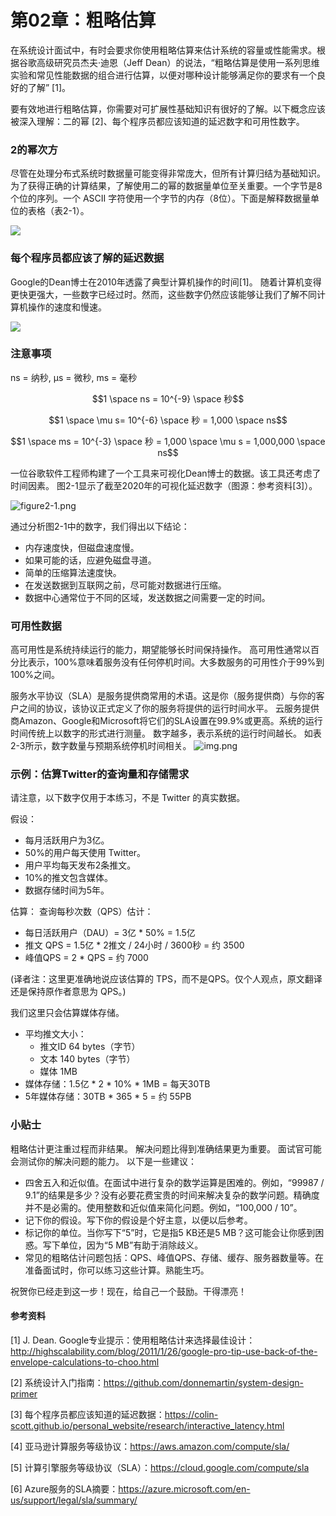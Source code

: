 # 第02章：粗略估算


<!-- toc -->

在系统设计面试中，有时会要求你使用粗略估算来估计系统的容量或性能需求。根据谷歌高级研究员杰夫·迪恩（Jeff Dean）的说法，“粗略估算是使用一系列思维实验和常见性能数据的组合进行估算，以便对哪种设计能够满足你的要求有一个良好的了解” \[1]。

要有效地进行粗略估算，你需要对可扩展性基础知识有很好的了解。以下概念应该被深入理解：二的幂 \[2]、每个程序员都应该知道的延迟数字和可用性数字。

### 2的幂次方

尽管在处理分布式系统时数据量可能变得非常庞大，但所有计算归结为基础知识。为了获得正确的计算结果，了解使用二的幂的数据量单位至关重要。一个字节是8个位的序列。一个 ASCII 字符使用一个字节的内存（8位）。下面是解释数据量单位的表格（表2-1）。

![](images/chapter2/table2-1.png)

### 每个程序员都应该了解的延迟数据

Google的Dean博士在2010年透露了典型计算机操作的时间\[1]。 随着计算机变得更快更强大，一些数字已经过时。然而，这些数字仍然应该能够让我们了解不同计算机操作的速度和慢速。

![](images/chapter2/table2-2.png)

### 注意事项

ns = 纳秒, μs = 微秒, ms = 毫秒

$$1 \space ns = 10^{-9} \space 秒$$

$$1 \space \mu s= 10^{-6} \space 秒 = 1,000 \space ns$$

$$1 \space ms = 10^{-3} \space 秒 = 1,000 \space \mu s = 1,000,000 \space ns$$

一位谷歌软件工程师构建了一个工具来可视化Dean博士的数据。该工具还考虑了时间因素。 图2-1显示了截至2020年的可视化延迟数字（图源：参考资料\[3]）。

![figure2-1.png](images/chapter2/figure2-1.png)

通过分析图2-1中的数字，我们得出以下结论：

* 内存速度快，但磁盘速度慢。
* 如果可能的话，应避免磁盘寻道。
* 简单的压缩算法速度快。
* 在发送数据到互联网之前，尽可能对数据进行压缩。
* 数据中心通常位于不同的区域，发送数据之间需要一定的时间。

### 可用性数据

高可用性是系统持续运行的能力，期望能够长时间保持操作。 高可用性通常以百分比表示，100%意味着服务没有任何停机时间。大多数服务的可用性介于99%到100%之间。

服务水平协议（SLA）是服务提供商常用的术语。这是你（服务提供商）与你的客户之间的协议，该协议正式定义了你的服务将提供的运行时间水平。 云服务提供商Amazon、Google和Microsoft将它们的SLA设置在99.9%或更高。系统的运行时间传统上以数字的形式进行测量。 数字越多，表示系统的运行时间越长。 如表2-3所示，数字数量与预期系统停机时间相关。 ![img.png](images/chapter2/table2-3.png)

### 示例：估算Twitter的查询量和存储需求

请注意，以下数字仅用于本练习，不是 Twitter 的真实数据。

假设：

* 每月活跃用户为3亿。
* 50%的用户每天使用 Twitter。
* 用户平均每天发布2条推文。
* 10%的推文包含媒体。
* 数据存储时间为5年。

估算： 查询每秒次数（QPS）估计：

* 每日活跃用户（DAU）= 3亿 \* 50% = 1.5亿
* 推文 QPS = 1.5亿 \* 2推文 / 24小时 / 3600秒 = 约 3500
* 峰值QPS = 2 \* QPS = 约 7000

(译者注：这里更准确地说应该估算的 TPS，而不是QPS。仅个人观点，原文翻译还是保持原作者意思为 QPS。)

我们这里只会估算媒体存储。

* 平均推文大小：
  * 推文ID 64 bytes（字节）
  * 文本 140 bytes（字节）
  * 媒体 1MB
* 媒体存储：1.5亿 \* 2 \* 10% \* 1MB = 每天30TB
* 5年媒体存储：30TB \* 365 \* 5 = 约 55PB

### 小贴士

粗略估计更注重过程而非结果。 解决问题比得到准确结果更为重要。 面试官可能会测试你的解决问题的能力。 以下是一些建议：

* 四舍五入和近似值。在面试中进行复杂的数学运算是困难的。例如，“99987 / 9.1”的结果是多少？没有必要花费宝贵的时间来解决复杂的数学问题。精确度并不是必需的。使用整数和近似值来简化问题。例如，“100,000 / 10”。
* 记下你的假设。写下你的假设是个好主意，以便以后参考。
* 标记你的单位。当你写下“5”时，它是指5 KB还是5 MB？这可能会让你感到困惑。写下单位，因为“5 MB”有助于消除歧义。
* 常见的粗略估计问题包括：QPS、峰值QPS、存储、缓存、服务器数量等。在准备面试时，你可以练习这些计算。熟能生巧。

祝贺你已经走到这一步！现在，给自己一个鼓励。干得漂亮！

#### 参考资料

\[1] J. Dean. Google专业提示：使用粗略估计来选择最佳设计： <http://highscalability.com/blog/2011/1/26/google-pro-tip-use-back-of-the-envelope-calculations-to-choo.html>

\[2] 系统设计入门指南：<https://github.com/donnemartin/system-design-primer>

\[3] 每个程序员都应该知道的延迟数据：<https://colin-scott.github.io/personal_website/research/interactive_latency.html>

\[4] 亚马逊计算服务等级协议：<https://aws.amazon.com/compute/sla/>

\[5] 计算引擎服务等级协议（SLA）：<https://cloud.google.com/compute/sla>

\[6] Azure服务的SLA摘要：<https://azure.microsoft.com/en-us/support/legal/sla/summary/>
